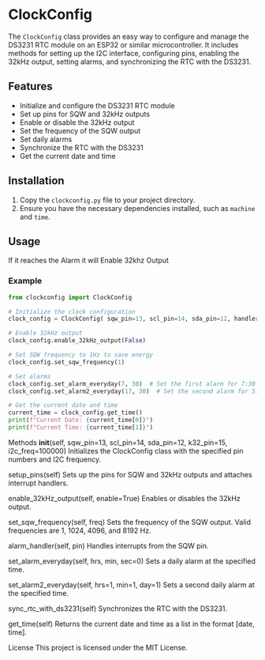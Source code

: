 # ClockConfig

The `ClockConfig` class provides an easy way to configure and manage the DS3231 RTC module on an ESP32 or similar microcontroller. It includes methods for setting up the I2C interface, configuring pins, enabling the 32kHz output, setting alarms, and synchronizing the RTC with the DS3231.

## Features

- Initialize and configure the DS3231 RTC module
- Set up pins for SQW and 32kHz outputs
- Enable or disable the 32kHz output
- Set the frequency of the SQW output
- Set daily alarms
- Synchronize the RTC with the DS3231
- Get the current date and time

## Installation

1. Copy the `clockconfig.py` file to your project directory.
2. Ensure you have the necessary dependencies installed, such as `machine` and `time`.

## Usage

If it reaches the Alarm it will Enable 32khz Output

### Example


```python
from clockconfig import ClockConfig

# Initialize the clock configuration
clock_config = ClockConfig( sqw_pin=13, scl_pin=14, sda_pin=12, handler_alarm=todo_when_alarm , i2c_freq=50000)  # Set I2C frequency to 50kHz to save energy

# Enable 32kHz output
clock_config.enable_32kHz_output(False)

# Set SQW frequency to 1Hz to save energy
clock_config.set_sqw_frequency(1)

# Set alarms
clock_config.set_alarm_everyday(7, 30)  # Set the first alarm for 7:30 AM
clock_config.set_alarm2_everyday(17, 30)  # Set the second alarm for 5:30 PM

# Get the current date and time
current_time = clock_config.get_time()
print(f"Current Date: {current_time[0]}")
print(f"Current Time: {current_time[1]}")


```

Methods
__init__(self, sqw_pin=13, scl_pin=14, sda_pin=12, k32_pin=15, i2c_freq=100000)
Initializes the ClockConfig class with the specified pin numbers and I2C frequency.

setup_pins(self)
Sets up the pins for SQW and 32kHz outputs and attaches interrupt handlers.

enable_32kHz_output(self, enable=True)
Enables or disables the 32kHz output.

set_sqw_frequency(self, freq)
Sets the frequency of the SQW output. Valid frequencies are 1, 1024, 4096, and 8192 Hz.

alarm_handler(self, pin)
Handles interrupts from the SQW pin.



set_alarm_everyday(self, hrs, min, sec=0)
Sets a daily alarm at the specified time.

set_alarm2_everyday(self, hrs=1, min=1, day=1)
Sets a second daily alarm at the specified time.

sync_rtc_with_ds3231(self)
Synchronizes the RTC with the DS3231.

get_time(self)
Returns the current date and time as a list in the format [date, time].

License
This project is licensed under the MIT License.